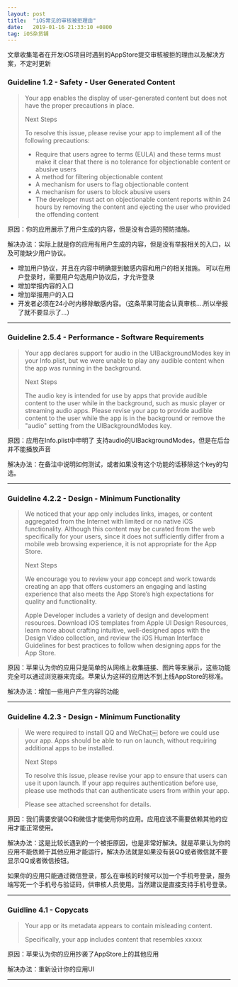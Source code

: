 ```yaml
---
layout: post
title:  "iOS常见的审核被拒理由"
date:   2019-01-16 21:33:10 +0800
tag: iOS杂货铺
---
```


文章收集笔者在开发iOS项目时遇到的AppStore提交审核被拒的理由以及解决方案，不定时更新


### Guideline 1.2 - Safety - User Generated Content


> Your app enables the display of user-generated content but does not have the proper precautions in place. 
>
> Next Steps 
>
> To resolve this issue, please revise your app to implement all of the following precautions:
>
> - Require that users agree to terms (EULA) and these terms must make it clear that there is no tolerance for objectionable content or abusive users 
> - A method for filtering objectionable content 
> - A mechanism for users to flag objectionable content 
> - A mechanism for users to block abusive users 
> - The developer must act on objectionable content reports within 24 hours by removing the content and ejecting the user who provided the offending content


原因：你的应用展示了用户生成的内容，但是没有合适的预防措施。

解决办法：实际上就是你的应用有用户生成的内容，但是没有举报相关的入口，以及可能缺少用户协议。

* 增加用户协议，并且在内容中明确提到敏感内容和用户的相关措施。 可以在用户登录时，需要用户勾选用户协议后，才允许登录
* 增加举报内容的入口
* 增加举报用户的入口
* 开发者必须在24小时内移除敏感内容。（这条苹果可能会认真审核....所以举报了就不要显示了...）

<hr> 


### Guideline 2.5.4 - Performance - Software Requirements

> Your app declares support for audio in the UIBackgroundModes key in your Info.plist, but we were unable to play any audible content when the app was running in the background.
>
> Next Steps
>
> The audio key is intended for use by apps that provide audible content to the user while in the background, such as music player or streaming audio apps. Please revise your app to provide audible content to the user while the app is in the background or remove the "audio" setting from the UIBackgroundModes key.

原因：应用在Info.plist中申明了 支持audio的UIBackgroundModes，但是在后台并不能播放声音

解决办法：在备注中说明如何测试，或者如果没有这个功能的话移除这个key的勾选。

<hr>


### Guideline 4.2.2 - Design - Minimum Functionality

> We noticed that your app only includes links, images, or content aggregated from the Internet with limited or no native iOS functionality. Although this content may be curated from the web specifically for your users, since it does not sufficiently differ from a mobile web browsing experience, it is not appropriate for the App Store. 
>
> Next Steps 
>
> We encourage you to review your app concept and work towards creating an app that offers customers an engaging and lasting experience that also meets the App Store’s high expectations for quality and functionality. 
> 
> Apple Developer includes a variety of design and development resources. Download iOS templates from Apple UI Design Resources, learn more about crafting intuitive, well-designed apps with the Design Video collection, and review the iOS Human Interface Guidelines for best practices to follow when designing apps for the App Store.


原因：苹果认为你的应用只是简单的从网络上收集链接、图片等来展示，这些功能完全可以通过浏览器来完成。苹果认为这样的应用达不到上线AppStore的标准。

解决办法：增加一些用户产生内容的功能

<hr> 

### Guideline 4.2.3 - Design - Minimum Functionality

> We were required to install QQ and WeChat￼ before we could use your app. Apps should be able to run on launch, without requiring additional apps to be installed. 
>
> Next Steps 
>
> To resolve this issue, please revise your app to ensure that users can use it upon launch. If your app requires authentication before use, please use methods that can authenticate users from within your app. 
>
> Please see attached screenshot for details.

原因：我们需要安装QQ和微信才能使用你的应用。应用应该不需要依赖其他的应用才能正常使用。

解决办法：这是比较长遇到的一个被拒原因，也是非常好解决。就是苹果认为你的应用不能依赖于其他应用才能运行，解决办法就是如果没有装QQ或者微信就不要显示QQ或者微信按钮。

如果你的应用只能通过微信登录，那么在审核的时候可以加一个手机号登录，服务端写死一个手机号与验证码，供审核人员使用。当然建议是直接支持手机号登录。


<hr> 

### Guidline 4.1 - Copycats

> Your app or its metadata appears to contain misleading content.
>
> Specifically, your app includes content that resembles xxxxx

原因：苹果认为你的应用抄袭了AppStore上的其他应用

解决办法：重新设计你的应用UI


<hr>